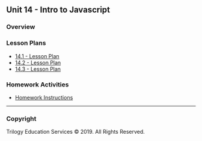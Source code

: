 ## Unit 14 - Intro to Javascript

### Overview

### Lesson Plans

* [14.1 - Lesson Plan](1/LessonPlan.md)
* [14.2 - Lesson Plan](2/LessonPlan.md)
* [14.3 - Lesson Plan](3/LessonPlan.md)

### Homework Activities

* [Homework Instructions](../../02-Homework/14-Intro-To-JavaScript/Instructions/README.md)

- - -

### Copyright

Trilogy Education Services © 2019. All Rights Reserved.
